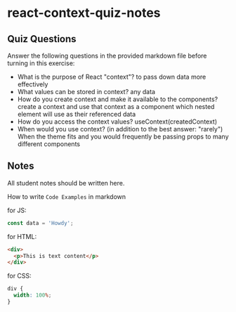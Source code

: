 # react-context-quiz-notes

## Quiz Questions

Answer the following questions in the provided markdown file before turning in this exercise:

- What is the purpose of React "context"?
  to pass down data more effectively
- What values can be stored in context?
  any data
- How do you create context and make it available to the components?
  create a context and use that context as a component which nested element will use as their referenced data
- How do you access the context values?
  useContext(createdContext)
- When would you use context? (in addition to the best answer: "rarely")
  When the theme fits and you would frequently be passing props to many different components

## Notes

All student notes should be written here.

How to write `Code Examples` in markdown

for JS:

```javascript
const data = 'Howdy';
```

for HTML:

```html
<div>
  <p>This is text content</p>
</div>
```

for CSS:

```css
div {
  width: 100%;
}
```
